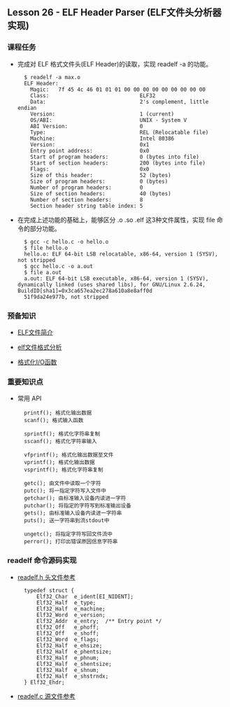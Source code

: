 ## Lesson 26 - ELF Header Parser (ELF文件头分析器实现)

### 课程任务
* 完成对 ELF 格式文件头(ELF Header)的读取，实现 readelf -a 的功能。

		$ readelf -a max.o 
		ELF Header:
		  Magic:   7f 45 4c 46 01 01 01 00 00 00 00 00 00 00 00 00 
		  Class:                             ELF32
		  Data:                              2's complement, little endian
		  Version:                           1 (current)
		  OS/ABI:                            UNIX - System V
		  ABI Version:                       0
		  Type:                              REL (Relocatable file)
		  Machine:                           Intel 80386
		  Version:                           0x1
		  Entry point address:               0x0
		  Start of program headers:          0 (bytes into file)
		  Start of section headers:          200 (bytes into file)
		  Flags:                             0x0
		  Size of this header:               52 (bytes)
		  Size of program headers:           0 (bytes)
		  Number of program headers:         0
		  Size of section headers:           40 (bytes)
		  Number of section headers:         8
		  Section header string table index: 5
		  
* 在完成上述功能的基础上，能够区分 .o .so .elf 这3种文件属性，实现 file 命令的部分功能。
		
		$ gcc -c hello.c -o hello.o                                                                                                        
		$ file hello.o                                                                                                                     
		hello.o: ELF 64-bit LSB relocatable, x86-64, version 1 (SYSV), not stripped                                                                                         
		$ gcc hello.c -o a.out                                                                                                             
		$ file a.out                                                                                                                       
		a.out: ELF 64-bit LSB executable, x86-64, version 1 (SYSV), dynamically linked (uses shared libs), for GNU/Linux 2.6.24, BuildID[sha1]=0x3ca657ea2ec278a610a8e8aff0d
		51f9da24e977b, not stripped                                                                                                           
### 预备知识
* [ELF文件简介](http://learn.akae.cn/media/ch18s05.html)

* [elf文件格式分析](http://blog.csdn.net/wu5795175/article/details/7657580)

* [格式化I/O函数](http://learn.akae.cn/media/ch25s02.html#id2832755)


### 重要知识点

* 常用 API

		printf(); 格式化输出数据
		scanf(); 格式输入函数

		sprintf(); 格式化字符串复制
		sscanf(); 格式化字符串输入

		vfprintf(); 格式化输出数据至文件
		vprintf(); 格式化输出数据
		vsprintf(); 格式化字符串复制

		getc(); 由文件中读取一个字符
		putc(); 将一指定字符写入文件中
		getchar(); 由标准输入设备内读进一字符
		putchar(); 将指定的字符写到标准输出设备
		gets(); 由标准输入设备内读进一字符串
		puts(); 送一字符串到流stdout中

		ungetc(); 将指定字符写回文件流中
		perror(); 打印出错误原因信息字符串

### readelf 命令源码实现

* [readelf.h 头文件参考](http://www.oschina.net/code/explore/freebsd/contrib/file/readelf.h)

		typedef struct {
		    Elf32_Char	e_ident[EI_NIDENT];
		    Elf32_Half	e_type;
		    Elf32_Half	e_machine;
		    Elf32_Word	e_version;
		    Elf32_Addr	e_entry;  /** Entry point */
		    Elf32_Off	e_phoff;
		    Elf32_Off	e_shoff;
		    Elf32_Word	e_flags;
		    Elf32_Half	e_ehsize;
		    Elf32_Half	e_phentsize;
		    Elf32_Half	e_phnum;
		    Elf32_Half	e_shentsize;
		    Elf32_Half	e_shnum;
		    Elf32_Half	e_shstrndx;
		} Elf32_Ehdr;

* [readelf.c 源文件参考](http://www.oschina.net/code/explore/freebsd/contrib/file/readelf.c)
